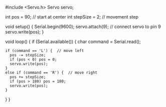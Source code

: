 #include <Servo.h>
Servo servo;

int pos = 90; // start at center
int stepSize = 2; // movement step

void setup() {
  Serial.begin(9600);
  servo.attach(9); // connect servo to pin 9
  servo.write(pos);
}

void loop() {
  if (Serial.available()) {
    char command = Serial.read();

    if (command == 'L') {  // move left
      pos -= stepSize;
      if (pos < 0) pos = 0;
      servo.write(pos);
    }
    else if (command == 'R') {  // move right
      pos += stepSize;
      if (pos > 180) pos = 180;
      servo.write(pos);
    }
  }
}

